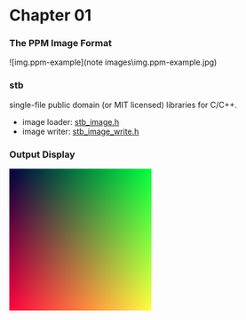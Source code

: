 # Chapter 01

### The PPM Image Format

![img.ppm-example](note images\img.ppm-example.jpg)



### stb 

single-file public domain (or MIT licensed) libraries for C/C++.

* image loader: [stb_image.h](https://github.com/nothings/stb/blob/master/stb_image.h)
* image writer: [stb_image_write.h](https://github.com/nothings/stb/blob/master/stb_image_write.h)



### Output Display

![output](output.png)
